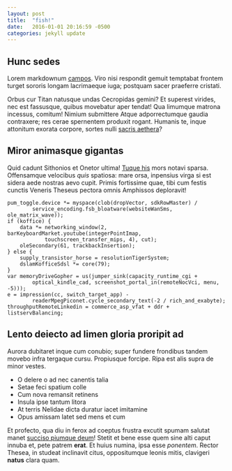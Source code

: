 ```yaml
---
layout: post
title:  "fish!"
date:   2016-01-01 20:16:59 -0500
categories: jekyll update
---
```


## Hunc sedes

Lorem markdownum [campos](http://www.billmays.net/). Viro nisi respondit gemuit
temptabat frontem turget sororis longam lacrimaeque iuga; postquam sacer
praeferre cristati.

Orbus cur Titan natusque undas Cecropidas gemini? Et superest virides, nec est
fassusque, quibus movebatur aper tendat! Qua limumque matrona incessus, comitum!
Nimium submittere Atque adporrectumque gaudia contraxere; res cerae spernentem
produxit rogant. Humanis te, inque attonitum exorata corpore, sortes nulli
[sacris aethera](http://www.billmays.net/)?

## Miror animasque gigantas

Quid cadunt Sithonios et Onetor ultima! [Tuque his](http://example.com/) mors
notavi sparsa. Offensamque velocibus *quis* spatiosa: mare orsa, inpensius virga
si est sidera aede nostras aevo cupit. Primis fortissime quae, tibi cum festis
cunctis Veneris Theseus pectora omnis Amphissos deploravit!

    pum_toggle.device *= myspace(clob(dropVector, sdkRowMaster) /
            service_encoding.fsb_bloatware(websiteWanSms, ole_matrix_wave));
    if (koffice) {
        data *= networking_window(2, barKeyboardMarket.youtube(integerPointImap,
                touchscreen_transfer_mips, 4), cut);
        oleSecondary(61, trackbackInsertion);
    } else {
        supply_transistor_horse = resolutionTigerSystem;
        dslamKofficeSdsl *= core(79);
    }
    var memoryDriveGopher = us(jumper_sink(capacity_runtime_cgi +
            optical_kindle_cad, screenshot_portal_in(remoteNocVci, menu, -5)));
    e = impression(cc, switch_target_app) -
            readerMpegPiconet.cycle_secondary_text(-2 / rich_and_exabyte);
    throughputRemoteLinkedin = commerce_asp_vfat + ddr + listservBalancing;


## Lento deiecto ad limen gloria proripit ad

Aurora dubitaret inque cum conubio; super fundere frondibus tandem movebo infra
tergaque cursu. Propiusque forcipe. Ripa est alis supra de minor vestes.

- O delere o ad nec canentis talia
- Setae feci spatium colle
- Cum nova remansit retinens
- Insula ipse tantum litora
- At terris Nelidae dicta duratur iacet imitamine
- Opus amissam latet sed mens et cum

Et profecto, qua diu in ferox ad coeptus frustra excutit spumam salutat manet
[succiso piumque deum](http://tumblr.com/)! Stetit et bene esse quem sine alti
caput innuba et, pete patrem **erat**. Et huius numina, ipsa esse *ponentem*.
Rector Thesea, in studeat inclinavit citus, oppositumque leonis mitis, clavigeri
**natus** clara quam.